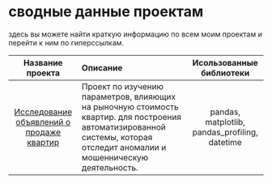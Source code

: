 # сводные данные проектам
здесь вы можете найти краткую информацию по всем моим проектам и перейти к ним по гиперссылкам.

|Название проекта                             |Описание                                  |Исользованные библиотеки    |
|:-------------------------------------------:|:-----------------------------------------|:--------------------------:|
|[Исследование объявлений о продаже квартир](https://github.com/KokaNatalya/Research-of-ads-for-the-sale-of-apartments.git)  |Проект по изучению параметров, влияющих на рыночную стоимость квартир. для построения автоматизированной системы, которая отследит аномалии и мошенническую деятельность. |pandas, matplotlib, pandas_profiling, datetime
